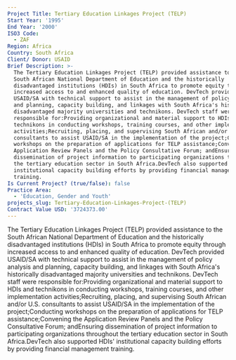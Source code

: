 ```yaml
---
Project Title: Tertiary Education Linkages Project (TELP)
Start Year: '1995'
End Year: '2000'
ISO3 Code:
  - ZAF
Region: Africa
Country: South Africa
Client/ Donor: USAID
Brief Description: >-
  The Tertiary Education Linkages Project (TELP) provided assistance to the
  South African National Department of Education and the historically
  disadvantaged institutions (HDIs) in South Africa to promote equity through
  increased access to and enhanced quality of education. DevTech provided
  USAID/SA with technical support to assist in the management of policy analysis
  and planning, capacity building, and linkages with South Africa's historically
  disadvantaged majority universities and technikons. DevTech staff were
  responsible for:Providing organizational and material support to HDIs and
  technikons in conducting workshops, training courses, and other implementation
  activities;Recruiting, placing, and supervising South African and/or U.S.
  consultants to assist USAID/SA in the implementation of the project;Conducting
  workshops on the preparation of applications for TELP assistance;Convening the
  Application Review Panels and the Policy Consultative Forum; andEnsuring
  dissemination of project information to participating organizations throughout
  the tertiary education sector in South Africa.DevTech also supported HDIs'
  institutional capacity building efforts by providing financial management
  training.
Is Current Project? (true/false): false
Practice Area:
  - 'Education, Gender and Youth'
projects_slug: Tertiary-Education-Linkages-Project-(TELP)
Contract Value USD: '3724373.00'
---
```

The Tertiary Education Linkages Project (TELP) provided assistance to the South African National Department of Education and the historically disadvantaged institutions (HDIs) in South Africa to promote equity through increased access to and enhanced quality of education. DevTech provided USAID/SA with technical support to assist in the management of policy analysis and planning, capacity building, and linkages with South Africa's historically disadvantaged majority universities and technikons. DevTech staff were responsible for:Providing organizational and material support to HDIs and technikons in conducting workshops, training courses, and other implementation activities;Recruiting, placing, and supervising South African and/or U.S. consultants to assist USAID/SA in the implementation of the project;Conducting workshops on the preparation of applications for TELP assistance;Convening the Application Review Panels and the Policy Consultative Forum; andEnsuring dissemination of project information to participating organizations throughout the tertiary education sector in South Africa.DevTech also supported HDIs' institutional capacity building efforts by providing financial management training.
